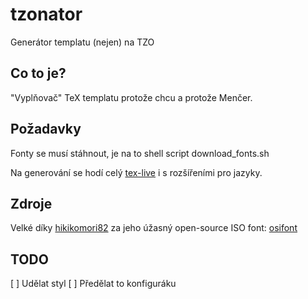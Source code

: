 # tzonator
Generátor templatu (nejen) na TZO

## Co to je?
"Vyplňovač" TeX templatu protože chcu a protože Menčer.

## Požadavky
Fonty se musí stáhnout, je na to shell script download_fonts.sh

Na generování se hodí celý [tex-live](https://wiki.archlinux.org/title/TeX_Live) i s rozšířeními pro jazyky.

## Zdroje
Velké díky [hikikomori82](https://github.com/hikikomori82) za jeho úžasný open-source ISO font: [osifont](https://github.com/hikikomori82/osifont)

## TODO
[ ] Udělat styl
[ ] Předělat to konfiguráku
